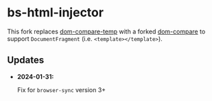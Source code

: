 # bs-html-injector

This fork replaces [dom-compare-temp](https://www.npmjs.com/package/dom-compare-temp) with a forked [dom-compare](https://www.npmjs.com/package/str8r-dom-compare) to support `DocumentFragment` (i.e. `<template></template>`).

## Updates

  - **2024-01-31:**
    
    Fix for `browser-sync` version 3+

